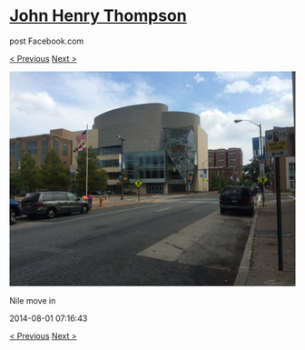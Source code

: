 # [John Henry Thompson](../README.md)
post Facebook.com

[< Previous](2014-08-01-4.md) [Next >](2014-08-01-6.md)

[![](../media/2014-08-01/Nile-move-in-4.jpg)](../README.md)

Nile move in

2014-08-01 07:16:43

[< Previous](2014-08-01-4.md) [Next >](2014-08-01-6.md)